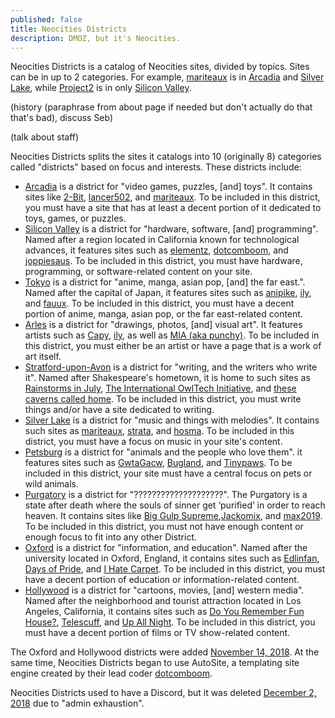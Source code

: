 ```yaml
---
published: false
title: Neocities Districts
description: DMOZ, but it's Neocities.
---
```


Neocities Districts is a catalog of Neocities sites, divided by topics. Sites can be in up to 2 categories. For example, [mariteaux](//mariteaux.neocities.org) is in [Arcadia](https://districts.neocities.org/arcadia/) and [Silver Lake](https://districts.neocities.org/silver-lake/), while [Project2](//project2.neocities.org) is in only [Silicon Valley](https://districts.neocities.org/silicon-valley).

(history (paraphrase from about page if needed but don't actually do that that's bad), discuss Seb)

(talk about staff)

Neocities Districts splits the sites it catalogs into 10 (originally 8) categories called "districts" based on focus and interests. These districts include:

 - [Arcadia](https://districts.neocities.org/arcadia/) is a district for "video games, puzzles, [and] toys". It contains sites like [2-Bit](https://2bit.neocities.org/), [lancer502](https://lancer502.neocities.org/), and [mariteaux](https://mariteaux.neocities.org/). To be included in this district, you must have a site that has at least a decent portion of it dedicated to toys, games, or puzzles.
 - [Silicon Valley](https://districts.neocities.org/silicon-valley) is a district for "hardware, software, [and] programming". Named after a region located in California known for technological advances, it features sites such as [elementz](https://elementz.neocities.org), [dotcomboom](https://dotcomboom.neocities.org), and [joppiesaus](https://joppiesaus.neocities.org). To be included in this district, you must have hardware, programming, or software-related content on your site.
 - [Tokyo](https://districts.neocities.org/tokyo) is a district for "anime, manga, asian pop, [and] the far east.". Named after the capital of Japan, it features sites such as [anipike](https://anipike.neocities.org), [ily](https://ily.neocities.org), and [fauux](https://fauux.neocities.org). To be included in this district, you must have a decent portion of anime, manga, asian pop, or the far east-related content.
 - [Arles](https://districts.neocities.org/arles/) is a district for "drawings, photos, [and] visual art". It features artists such as [Capy](https://gwtagacw.neocities.org/), [ily](https://ily.neocities.org/), as well as [MIA (aka punchy)](https://punchy.neocities.org/). To be included in this district, you must either be an artist or have a page that is a work of art itself.
 - [Stratford-upon-Avon](https://districts.neocities.org/stratford-upon-avon/) is a district for "writing, and the writers who write it". Named after Shakespeare's hometown, it is home to such sites as [Rainstorms in July](https://rainstormsinjuly.co/), [The International OwlTech Initiative](https://owltech.neocities.org/), and [these caverns called home](https://cavernscalledhome.neocities.org/). To be included in this district, you must write things and/or have a site dedicated to writing.
 - [Silver Lake](https://districts.neocities.org/silver-lake/) is a district for "music and things with melodies". It contains such sites as [mariteaux](https://mariteaux.neocities.org/), [strata](https://strata.neocities.org/), and [hosma](hosma.neocities.org). To be included in this district, you must have a focus on music in your site's content.
 - [Petsburg](https://districts.neocities.org/petsburg/) is a district for "animals and the people who love them". it features sites such as [GwtaGacw](https://gwtagacw.neocities.org/), [Bugland](https://bugland.neocities.org/), and   [Tinypaws](https://tinypaws.neocities.org/). To be included in this district, your site must have a central focus on pets or wild animals.
 - [Purgatory](https://districts.neocities.org/purgatory/) is a district for "????????????????????". The Purgatory is a state after death where the souls of sinner get ‘purified’ in order to reach heaven. It contains sites like [Big Gulp Supreme](https://biggulpsupreme.neocities.org/),[Jackomix](https://jackomix.neocities.org/), and [max2019](https://max2019.neocities.org/). To be included in this district, you must not have enough content or enough focus to fit into any other District.
  - [Oxford](https://districts.neocities.org/oxford) is a district for "information, and education". Named after the university located in Oxford, England, it contains sites such as [Edlinfan](https://edlinfan.neocities.org/), [Days of Pride](https://daysofpride.neocities.org/), and [I Hate Carpet](https://ihatecarpet.neocities.org/). To be included in this district, you must have a decent portion of education or information-related content.
  - [Hollywood](https://districts.neocities.org/hollywood) is a district for "cartoons, movies, [and] western media". Named after the neighborhood and tourist attraction located in Los Angeles, California, it contains sites such as [Do You Remember Fun House?](https://doyourememberfunhouse.neocities.org/), [Telescuff](https://telescuff.neocities.org/), and [Up All Night](https://upallnight.neocities.org/). To be included in this district, you must have a decent portion of films or TV show-related content.

The Oxford and Hollywood districts were added [November 14, 2018](https://districts.neocities.org/updates/#nov04). At the same time, Neocities Districts began to use AutoSite, a templating site engine created by their lead coder [dotcomboom](https://dotcomboom.neocities.org/).

Neocities Districts used to have a Discord, but it was deleted [December 2, 2018](//districts.neocities.org/updates/#dec02) due to "admin exhaustion".
